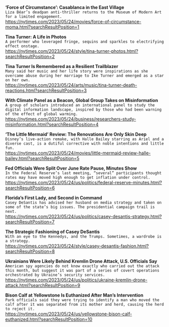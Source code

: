**‘Force of Circumstance’: Casablanca in the East Village**\
`Liza Béar’s deadpan anti-thriller returns to the Museum of Modern Art for a limited engagement.`\
https://nytimes.com/2023/05/24/movies/force-of-circumstance-moma.html?searchResultPosition=1

**Tina Turner: A Life in Photos**\
`A performer who leveraged fringe, sequins and sparkles to electrifying effect onstage.`\
https://nytimes.com/2023/05/24/style/tina-turner-photos.html?searchResultPosition=2

**Tina Turner Is Remembered as a Resilient Trailblazer**\
`Many said her music and her life story were inspirations as she overcame abuse during her marriage to Ike Turner and emerged as a star on her own.`\
https://nytimes.com/2023/05/24/arts/music/tina-turner-death-reactions.html?searchResultPosition=3

**With Climate Panel as a Beacon, Global Group Takes on Misinformation**\
`A group of scholars introduced an international panel to study the digital information landscape, inspired by those who had been warning of the effect of global warming.`\
https://nytimes.com/2023/05/24/business/researchers-study-misinformation.html?searchResultPosition=4

**‘The Little Mermaid’ Review: The Renovations Are Only Skin Deep**\
`Disney’s live-action remake, with Halle Bailey starring as Ariel and a diverse cast, is a dutiful corrective with noble intentions and little fun.`\
https://nytimes.com/2023/05/24/movies/little-mermaid-review-halle-bailey.html?searchResultPosition=5

**Fed Officials Were Split Over June Rate Pause, Minutes Show**\
`In the Federal Reserve’s last meeting, “several” participants thought rates may have moved high enough to get inflation under control.`\
https://nytimes.com/2023/05/24/us/politics/federal-reserve-minutes.html?searchResultPosition=6

**Florida’s First Lady, and Second in Command**\
`Casey DeSantis has advised her husband on media strategy and taken on some of the state’s big issues. The presidential campaign trail is next.`\
https://nytimes.com/2023/05/24/us/politics/casey-desantis-strategy.html?searchResultPosition=7

**The Strategic Fashioning of Casey DeSantis**\
`With an eye to the Kennedys, and the Trumps. Sometimes, a wardrobe is a strategy.`\
https://nytimes.com/2023/05/24/style/casey-desantis-fashion.html?searchResultPosition=8

**Ukrainians Were Likely Behind Kremlin Drone Attack, U.S. Officials Say**\
`American spy agencies do not know exactly who carried out the attack this month, but suggest it was part of a series of covert operations orchestrated by Ukraine’s security services.`\
https://nytimes.com/2023/05/24/us/politics/ukraine-kremlin-drone-attack.html?searchResultPosition=9

**Bison Calf at Yellowstone Is Euthanized After Man’s Intervention**\
`Park officials said they were trying to identify a man who moved the calf after it was separated from its mother and herd, causing the herd to reject it.`\
https://nytimes.com/2023/05/24/us/yellowstone-bison-calf-euthanized.html?searchResultPosition=10

